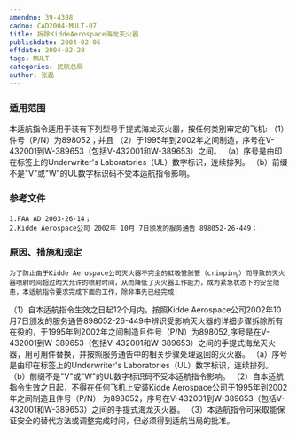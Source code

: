 ```yaml
---
amendno: 39-4308
cadno: CAD2004-MULT-07
title: 拆除KiddeAerospace海龙灭火器
publishdate: 2004-02-06
effdate: 2004-02-20
tags: MULT
categories: 民航总局
author: 张磊
---
```


### 适用范围 
本适航指令适用于装有下列型号手提式海龙灭火器，按任何类别审定的飞机:
（1）件号（P/N）为898052；并且
（2）于1995年到2002年之间制造，序号在V-432001到W-389653（包括V-432001和W-389653）之间。
（a）序号是由印在标签上的Underwriter's Laboratories（UL）数字标识，连续排列。
（b）前缀不是"V"或"W"的UL数字标识码不受本适航指令影响。

### 参考文件
    1.FAA AD 2003-26-14；
    2.Kidde Aerospace公司 2002年 10月 7日颁发的服务通告 898052-26-449；

### 原因、措施和规定 
    为了防止由于Kidde Aerospace公司灭火器不完全的虹吸管胀管（crimping）而导致的灭火器喷射时间超过昀大允许的喷射时间，从而降低了灭火器工作能力，成为紧急状态下的安全隐患，本适航指令要求完成下面的工作，除非事先已经完成: 
       
   （1）自本适航指令生效之日起12个月内，按照Kidde Aerospace公司2002年10月7日颁发的服务通告898052-26-449中辨识受影响灭火器的详细步骤拆除所有在役的，于1995年到2002年之间制造且件号（P/N）为898052,序号是在V-432001到W-389653（包括V-432001和W-389653）之间的手提式海龙灭火器，用可用件替换，并按照服务通告中的相关步骤处理返回的灭火器。 
    （a）序号是由印在标签上的Underwriter's Laboratories（UL）数字标识，连续排列。 
    （b）前缀不是"V"或"W"的UL数字标识码不受本适航指令影响。 
   （2）自本适航指令生效之日起，不得在任何飞机上安装Kidde Aerospace公司于1995年到2002年之间制造且件号（P/N） 为898052，序号在V-432001到W-389653（包括V-432001和W-389653）之间的手提式海龙灭火器。 
   （3）本适航指令可采取能保证安全的替代方法或调整完成时间，但必须得到适航当局的批准。

